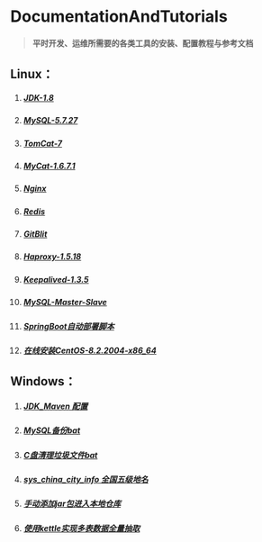 # DocumentationAndTutorials #

> #### 平时开发、运维所需要的各类工具的安装、配置教程与参考文档 ####

## Linux： ##

1. ##### [JDK-1.8](Linux/JDK-1.8.md) #####
2. ##### [MySQL-5.7.27](Linux/MySQL-5.7.27.md) #####
3. ##### [TomCat-7](Linux/TomCat-7.md)  #####
4. ##### [MyCat-1.6.7.1](Linux/MyCat-1.6.7.1.md) #####
5. ##### [Nginx](Linux/Nginx.md) #####
6. ##### [Redis](Linux/Redis.md) #####
7. ##### [GitBlit](Linux/GitBlit.md) #####
8. ##### [Haproxy-1.5.18](Linux/Haproxy-1.5.18.md) #####
9. ##### [Keepalived-1.3.5](Linux/Keepalived-1.3.5.md) #####
10. ##### [MySQL-Master-Slave](Linux/MySQL-Master-Slave.md) #####
11. ##### [SpringBoot自动部署脚本](Linux/SpringBoot自动部署脚本.md) #####
12. ##### [在线安装CentOS-8.2.2004-x86_64](Linux/在线安装CentOS-8.2.2004-x86_64.md) #####

## Windows： ##
1. ##### [JDK_Maven 配置](Windows/JDK-Maven.md) #####
2. ##### [MySQL备份bat](Windows/MySQL备份bat.md)  #####
3. ##### [C盘清理垃圾文件bat](Windows/C盘清理垃圾文件bat.md)  #####
4. ##### [sys_china_city_info 全国五级地名](Windows/sys_china_city_info.sql) #####
5. ##### [手动添加jar包进入本地仓库](Windows/手动添加jar包进入本地仓库.md) #####
6. ##### [使用kettle实现多表数据全量抽取](Windows/使用kettle实现多表数据全量抽取/readMe.md) #####
